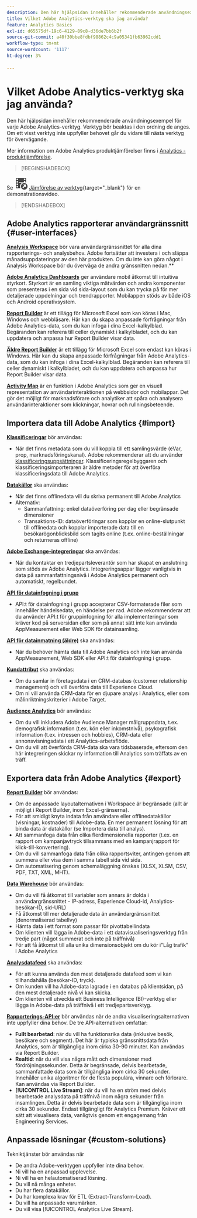 ```yaml
---
description: Den här hjälpsidan innehåller rekommenderade användningsexempel för varje Adobe Analytics-verktyg. Verktyg bör beaktas i den ordning de anges. Om ett visst verktyg inte uppfyller behovet går du vidare till nästa verktyg för övervägande.
title: Vilket Adobe Analytics-verktyg ska jag använda?
feature: Analytics Basics
exl-id: d65575df-19c6-4129-89c8-d36de7bb6b2f
source-git-commit: a40f30bbe8fdbf98862c4c9a05341fb63962cdd1
workflow-type: tm+mt
source-wordcount: '1117'
ht-degree: 3%

---
```


# Vilket Adobe Analytics-verktyg ska jag använda?

Den här hjälpsidan innehåller rekommenderade användningsexempel för varje Adobe Analytics-verktyg. Verktyg bör beaktas i den ordning de anges. Om ett visst verktyg inte uppfyller behovet går du vidare till nästa verktyg för övervägande.

Mer information om Adobe Analytics produktjämförelser finns i [Analytics - produktjämförelse](/help/analyze/get-started/analytics-product-comparison.md).


>[!BEGINSHADEBOX]

Se ![VideoCheckedOut](/help/assets/icons/VideoCheckedOut.svg) [Jämförelse av verktyg](https://video.tv.adobe.com/v/27220?quality=12&learn=on){target="_blank"} för en demonstrationsvideo.

>[!ENDSHADEBOX]


## Adobe Analytics rapporterar användargränssnitt {#user-interfaces}

**[Analysis Workspace](/help/analyze/analysis-workspace/home.md)** bör vara användargränssnittet för alla dina rapporterings- och analysbehov. Adobe fortsätter att investera i och släppa månadsuppdateringar av den här produkten. Om du inte kan göra något i Analysis Workspace bör du överväga de andra gränssnitten nedan.**

**[Adobe Analytics Dashboards](/help/analyze/mobile-app/home.md)** ger användare mobil åtkomst till intuitiva styrkort. Styrkort är en samling viktiga mätvärden och andra komponenter som presenteras i en sida vid sida-layout som du kan trycka på för mer detaljerade uppdelningar och trendrapporter. Mobilappen stöds av både iOS och Android operativsystem.

**[Report Builder](/help/analyze/report-builder/rb-overview.md)** är ett tillägg för Microsoft Excel som kan köras i Mac, Windows och webbläsare. Här kan du skapa anpassade förfrågningar från Adobe Analytics-data, som du kan infoga i dina Excel-kalkylblad. Begäranden kan referera till celler dynamiskt i kalkylbladet, och du kan uppdatera och anpassa hur Report Builder visar data.

**[Äldre Report Builder](/help/analyze/legacy-report-builder/home.md)** är ett tillägg för Microsoft Excel som endast kan köras i Windows. Här kan du skapa anpassade förfrågningar från Adobe Analytics-data, som du kan infoga i dina Excel-kalkylblad. Begäranden kan referera till celler dynamiskt i kalkylbladet, och du kan uppdatera och anpassa hur Report Builder visar data.

**[Activity Map](/help/analyze/activity-map/overview.md)** är en funktion i Adobe Analytics som ger en visuell representation av användarinteraktionen på webbsidor och mobilappar. Det gör det möjligt för marknadsförare och analytiker att spåra och analysera användarinteraktioner som klickningar, hovrar och rullningsbeteende.

## Importera data till Adobe Analytics {#import}

**[Klassificeringar](/help/components/classifications/classifications-overview.md)** bör användas:

* När det finns metadata som du vill koppla till ett samlingsvärde (eVar, prop, marknadsföringskanal). Adobe rekommenderar att du använder [klassificeringsuppsättningar](/help/components/classifications/sets/overview.md). Klassificeringsregelbyggaren och klassificeringsimporteraren är äldre metoder för att överföra klassificeringsdata till Adobe Analytics.

**[Datakällor](/help/import/data-sources/overview.md)** ska användas:

* När det finns offlinedata vill du skriva permanent till Adobe Analytics
* Alternativ:
   * Sammanfattning: enkel dataöverföring per dag eller begränsade dimensioner
   * Transaktions-ID: dataöverföringar som kopplar en online-slutpunkt till offlinedata och kopplar importerade data till en besökarögonblicksbild som tagits online (t.ex. online-beställningar och returneras offline)

**[Adobe Exchange-integreringar](https://www.adobeexchange.com/experiencecloud.html)** ska användas:

* När du kontaktar en tredjepartsleverantör som har skapat en anslutning som stöds av Adobe Analytics. Integreringsappar lägger vanligtvis in data på sammanfattningsnivå i Adobe Analytics permanent och automatiskt, regelbundet.

**[API för datainfogning i grupp](https://www.adobe.io/apis/experiencecloud/analytics/docs.html#!AdobeDocs/analytics-2.0-apis/master/bdia.md)**

* API:t för datainfogning i grupp accepterar CSV-formaterade filer som innehåller händelsedata, en händelse per rad. Adobe rekommenderar att du använder API:t för gruppinfogning för alla implementeringar som kräver kod på serversidan eller som på annat sätt inte kan använda AppMeasurement eller Web SDK för datainsamling.

**[API för datainmatning (äldre)](/help/import/c-data-insertion-api/c-data-insertion-api.md)** ska användas:

* När du behöver hämta data till Adobe Analytics och inte kan använda AppMeasurement, Web SDK eller API:t för datainfogning i grupp.

**[Kundattribut](https://experienceleague.adobe.com/docs/core-services/interface/customer-attributes/attributes.html)** ska användas:

* Om du samlar in företagsdata i en CRM-databas (customer relationship management) och vill överföra data till Experience Cloud.
* Om ni vill använda CRM-data för en djupare analys i Analytics, eller som målinriktningskriterier i Adobe Target.

**[Audience Analytics](/help/integrate/c-audience-analytics/mc-audiences-aam.md)** bör användas:

* Om du vill inkludera Adobe Audience Manager målgruppsdata, t.ex. demografisk information (t.ex. kön eller inkomstnivå), psykografisk information (t.ex. intressen och hobbies), CRM-data eller annonsvisningsdata i ett Analytics-arbetsflöde.
* Om du vill att överförda CRM-data ska vara tidsbaserade, eftersom den här integreringen skickar ny information till Analytics som träffats av en träff.

## Exportera data från Adobe Analytics {#export}

**[Report Builder](/help/analyze/report-builder/rb-overview.md)** bör användas:

* Om de anpassade layoutalternativen i Workspace är begränsade (allt är möjligt i Report Builder, inom Excel-gränserna).
* För att smidigt knyta indata från användare eller offlinedatakällor (visningar, kostnader) till Adobe-data. En mer permanent lösning för att binda data är datakällor (se Importera data till analys).
* Att sammanfoga data från olika flerdimensionella rapporter (t.ex. en rapport om kampanjavtryck tillsammans med en kampanjrapport för klick-till-konvertering).
* Om du vill sammanfoga data från olika rapportsviter, antingen genom att summera eller visa dem i samma tabell sida vid sida.
* Om automatisering genom schemaläggning önskas (XLSX, XLSM, CSV, PDF, TXT, XML, MHT).

**[Data Warehouse](/help/export/data-warehouse/data-warehouse.md)** bör användas:

* Om du vill få åtkomst till variabler som annars är dolda i användargränssnittet - IP-adress, Experience Cloud-id, Analytics-besökar-ID, sid-URL)
* Få åtkomst till mer detaljerade data än användargränssnittet (denormaliserad tabellvy)
* Hämta data i ett format som passar för pivottabellindata
* Om klienten vill lägga in Adobe-data i ett datavisualiseringsverktyg från tredje part (något summerat och inte på träffnivå)
* För att få åtkomst till alla unika dimensionsobjekt om du kör i&quot;Låg trafik&quot; i Adobe Analytics

**[Analysdatafeed](/help/export/analytics-data-feed/c-df-contents/datafeeds-contents.md)** ska användas:

* För att kunna använda den mest detaljerade datafeed som vi kan tillhandahålla (besökar-ID, tryck).
* Om kunden vill ha Adobe-data lagrade i en databas på klientsidan, på den mest detaljerade nivå vi kan skicka.
* Om klienten vill utveckla ett Business Intelligence (BI)-verktyg eller lägga in Adobe-data på träffnivå i ett tredjepartsverktyg.

**[Rapporterings-API:er](https://www.adobe.io/apis/experiencecloud/analytics/docs.html#!AdobeDocs/analytics-2.0-apis/master/reporting-guide.md)** bör användas när de andra visualiseringsalternativen inte uppfyller dina behov. De tre API-alternativen omfattar:

* **Fullt bearbetad**: när du vill ha funktionsrika data (inklusive besök, besökare och segment). Det här är typiska gränssnittsdata från Analytics, som är tillgängliga inom cirka 30-90 minuter. Kan användas via Report Builder.
* **Realtid**: när du vill visa några mått och dimensioner med fördröjningssekunder. Detta är begränsade, delvis bearbetade, sammanfattade data som är tillgängliga inom cirka 30 sekunder. Innehåller unika algoritmer för de flesta populära, vinnare och förlorare. Kan användas via Report Builder.
* **[!UICONTROL Live Stream]**: när du vill ha en ström med delvis bearbetade analysdata på träffnivå inom några sekunder från insamlingen. Detta är delvis bearbetade data som är tillgängliga inom cirka 30 sekunder. Endast tillgängligt för Analytics Premium. Kräver ett sätt att visualisera data, vanligtvis genom ett engagemang från Engineering Services.

## Anpassade lösningar {#custom-solutions}

Tekniktjänster bör användas när

* De andra Adobe-verktygen uppfyller inte dina behov.
* Ni vill ha en anpassad upplevelse.
* Ni vill ha en helautomatiserad lösning.
* Du vill nå många enheter.
* Du har flera datakällor.
* Du har komplexa krav för ETL (Extract-Transform-Load).
* Du vill ha anpassade varumärken.
* Du vill visa [!UICONTROL Analytics Live Stream].
